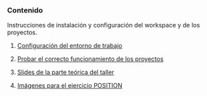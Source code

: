 ### Contenido
Instrucciones de instalación y configuración del workspace y de los proyectos.

1. [Configuración del entorno de trabajo](instalacion-configuracion-VSCode.md)

2. [Probar el correcto funcionamiento de los proyectos](pruebas-proyectos.md)

3. [Slides de la parte teórica del taller](slides-front-workshop.pdf)

4. [Imágenes para el ejercicio POSITION](https://bitbucket.org/diana_aceves_/css-workshop/src/css-workshop-docs/POSITION/)
